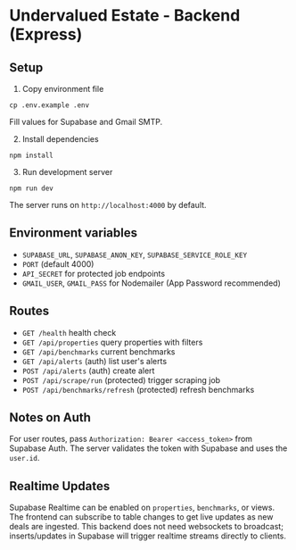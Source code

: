 # Undervalued Estate - Backend (Express)

## Setup

1. Copy environment file
```
cp .env.example .env
```
Fill values for Supabase and Gmail SMTP.

2. Install dependencies
```
npm install
```

3. Run development server
```
npm run dev
```

The server runs on `http://localhost:4000` by default.

## Environment variables
- `SUPABASE_URL`, `SUPABASE_ANON_KEY`, `SUPABASE_SERVICE_ROLE_KEY`
- `PORT` (default 4000)
- `API_SECRET` for protected job endpoints
- `GMAIL_USER`, `GMAIL_PASS` for Nodemailer (App Password recommended)

## Routes
- `GET /health` health check
- `GET /api/properties` query properties with filters
- `GET /api/benchmarks` current benchmarks
- `GET /api/alerts` (auth) list user's alerts
- `POST /api/alerts` (auth) create alert
- `POST /api/scrape/run` (protected) trigger scraping job
- `POST /api/benchmarks/refresh` (protected) refresh benchmarks

## Notes on Auth
For user routes, pass `Authorization: Bearer <access_token>` from Supabase Auth. The server validates the token with Supabase and uses the `user.id`.

## Realtime Updates
Supabase Realtime can be enabled on `properties`, `benchmarks`, or views. The frontend can subscribe to table changes to get live updates as new deals are ingested. This backend does not need websockets to broadcast; inserts/updates in Supabase will trigger realtime streams directly to clients.
